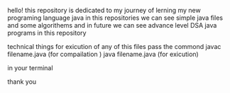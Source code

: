 hello!
this  repository is dedicated to my journey of lerning 
my new programing language java
in this  repositories we can see simple java files
and some algorithems 
and in future we can see advance level DSA java programs in this repository

technical things 
for exicution of any of this files
pass the commond 
javac filename.java (for compailation )
java filename.java (for exicution)

in your terminal

thank you 
